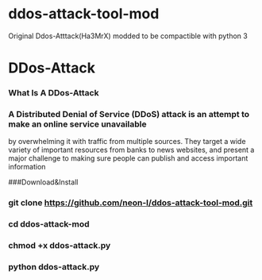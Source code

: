 # ddos-attack-tool-mod
Original Ddos-Atttack(Ha3MrX) modded to be compactible with python 3
# DDos-Attack 
### What Is A DDos-Attack

### A Distributed Denial of Service (DDoS) attack is an attempt to make an online service unavailable 
by overwhelming it with traffic from multiple sources. They target a wide variety of important resources
from banks to news websites, and present a major challenge to making sure people can publish and access important information

###Download&Install

### git clone https://github.com/neon-l/ddos-attack-tool-mod.git

### cd ddos-attack-mod

### chmod +x ddos-attack.py

### python ddos-attack.py


